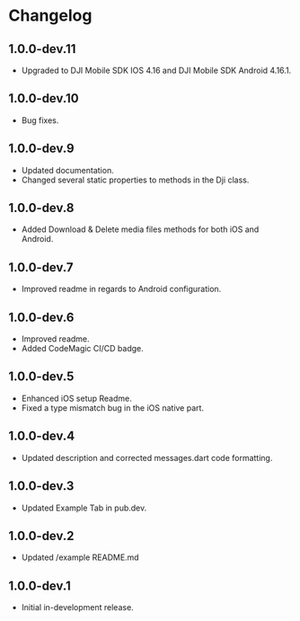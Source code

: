 # Changelog

## 1.0.0-dev.11

- Upgraded to DJI Mobile SDK IOS 4.16 and DJI Mobile SDK Android 4.16.1.
## 1.0.0-dev.10

- Bug fixes.

## 1.0.0-dev.9

- Updated documentation.
- Changed several static properties to methods in the Dji class.

## 1.0.0-dev.8

- Added Download & Delete media files methods for both iOS and Android.

## 1.0.0-dev.7

- Improved readme in regards to Android configuration.

## 1.0.0-dev.6

- Improved readme.
- Added CodeMagic CI/CD badge.

## 1.0.0-dev.5

- Enhanced iOS setup Readme.
- Fixed a type mismatch bug in the iOS native part.

## 1.0.0-dev.4

- Updated description and corrected messages.dart code formatting.

## 1.0.0-dev.3

- Updated Example Tab in pub.dev.

## 1.0.0-dev.2

- Updated /example README.md

## 1.0.0-dev.1

- Initial in-development release.


